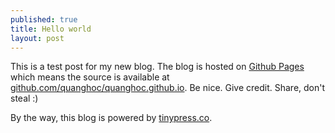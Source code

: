 ```yaml
---
published: true
title: Hello world
layout: post
---
```

This is a test post for my new blog. The blog is hosted on [Github Pages](http://pages.github.com/) which means the source is available at [github.com/quanghoc/quanghoc.github.io](http://github.com/quanghoc/quanghoc.github.io). Be nice. Give credit. Share, don't steal :)

By the way, this blog is powered by [tinypress.co](https://tinypress.co).